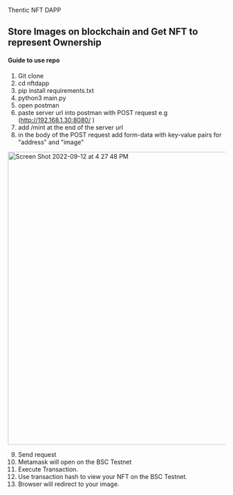 Thentic NFT DAPP 

## Store Images on blockchain and Get NFT to represent Ownership

#### Guide to use repo

1. Git clone
2. cd nftdapp
3. pip install requirements.txt
4. python3 main.py
5. open postman 
6. paste server url into postman with POST request e.g (http://192.168.1.30:8080/ )
7. add /mint at the end of the server url 
8. in the body of the POST request add form-data with key-value pairs for "address" and "image"
<img width="676" alt="Screen Shot 2022-09-12 at 4 27 48 PM" src="https://user-images.githubusercontent.com/39510743/189619944-bb1ffd22-a209-4502-866a-20d3c9136feb.png">

9. Send request 
10. Metamask will open on the BSC Testnet
11. Execute Transaction.
12. Use transaction hash to view your NFT on the BSC Testnet. 
13. Browser will redirect to your image.
